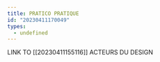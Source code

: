 ```yaml
---
title: PRATICO PRATIQUE
id: "20230411170049"
types:
  - undefined
---
```


LINK TO [[20230411155116]] ACTEURS DU DESIGN